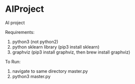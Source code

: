 # AIProject
AI project



Requirements:
1) python3 (not python2)
2) python sklearn library (pip3 install sklearn)
3) graphviz (pip3 install graphviz, then brew install graphviz)

To Run:
1) navigate to same directory master.py
2) python3 master.py
